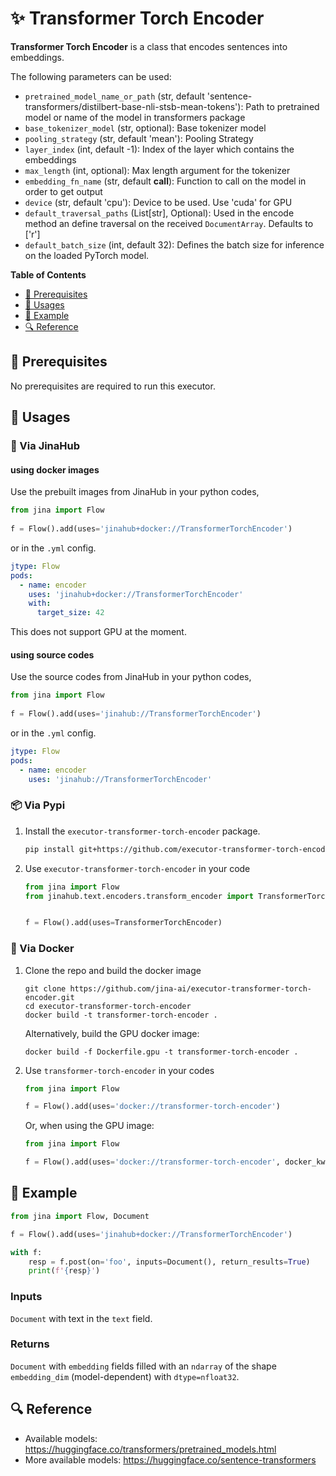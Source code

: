 # ✨ Transformer Torch Encoder

**Transformer Torch Encoder** is a class that encodes sentences into embeddings.

The following parameters can be used:

- `pretrained_model_name_or_path` (str, default 'sentence-transformers/distilbert-base-nli-stsb-mean-tokens'): Path to pretrained model or name of the model in transformers package
- `base_tokenizer_model` (str, optional): Base tokenizer model
- `pooling_strategy` (str, default 'mean'): Pooling Strategy
- `layer_index` (int, default -1): Index of the layer which contains the embeddings
- `max_length` (int, optional): Max length argument for the tokenizer
- `embedding_fn_name` (str, default __call__): Function to call on the model in order to get output
- `device` (str, default 'cpu'): Device to be used. Use 'cuda' for GPU
- `default_traversal_paths` (List[str], Optional): Used in the encode method an define traversal on the received `DocumentArray`. Defaults to ['r']
- `default_batch_size` (int, default 32): Defines the batch size for inference on the loaded PyTorch model.


<!-- START doctoc generated TOC please keep comment here to allow auto update -->
<!-- DON'T EDIT THIS SECTION, INSTEAD RE-RUN doctoc TO UPDATE -->
**Table of Contents**

- [🌱 Prerequisites](#-prerequisites)
- [🚀 Usages](#-usages)
- [🎉️ Example](#%EF%B8%8F-example)
- [🔍️ Reference](#%EF%B8%8F-reference)

<!-- END doctoc generated TOC please keep comment here to allow auto update -->

## 🌱 Prerequisites

No prerequisites are required to run this executor. 

## 🚀 Usages

### 🚚 Via JinaHub

#### using docker images
Use the prebuilt images from JinaHub in your python codes, 

```python
from jina import Flow
	
f = Flow().add(uses='jinahub+docker://TransformerTorchEncoder')
```

or in the `.yml` config.
	
```yaml
jtype: Flow
pods:
  - name: encoder
    uses: 'jinahub+docker://TransformerTorchEncoder'
    with: 
      target_size: 42
``` 
This does not support GPU at the moment.

#### using source codes
Use the source codes from JinaHub in your python codes,

```python
from jina import Flow
	
f = Flow().add(uses='jinahub://TransformerTorchEncoder')
```

or in the `.yml` config.

```yaml
jtype: Flow
pods:
  - name: encoder
    uses: 'jinahub://TransformerTorchEncoder'
```


### 📦️ Via Pypi

1. Install the `executor-transformer-torch-encoder` package.

	```bash
	pip install git+https://github.com/executor-transformer-torch-encoder.git
	```

1. Use `executor-transformer-torch-encoder` in your code

	```python
	from jina import Flow
	from jinahub.text.encoders.transform_encoder import TransformerTorchEncoder

	
	f = Flow().add(uses=TransformerTorchEncoder)
	```


### 🐳 Via Docker

1. Clone the repo and build the docker image

	```shell
	git clone https://github.com/jina-ai/executor-transformer-torch-encoder.git
	cd executor-transformer-torch-encoder
	docker build -t transformer-torch-encoder .
	```
    Alternatively, build the GPU docker image:
    ```shell
    docker build -f Dockerfile.gpu -t transformer-torch-encoder .
	```

1. Use `transformer-torch-encoder` in your codes

	```python
	from jina import Flow
	
	f = Flow().add(uses='docker://transformer-torch-encoder')
	```
    Or, when using the GPU image:
	```python
	from jina import Flow
	
	f = Flow().add(uses='docker://transformer-torch-encoder', docker_kwargs={'runtime': 'nvidia'})
	```
	

## 🎉️ Example 


```python
from jina import Flow, Document

f = Flow().add(uses='jinahub+docker://TransformerTorchEncoder')

with f:
    resp = f.post(on='foo', inputs=Document(), return_results=True)
	print(f'{resp}')
```

### Inputs 

`Document` with text in the `text` field.

### Returns

`Document` with `embedding` fields filled with an `ndarray` of the shape `embedding_dim` (model-dependent) with `dtype=nfloat32`.


## 🔍️ Reference
- Available models: https://huggingface.co/transformers/pretrained_models.html
- More available models: https://huggingface.co/sentence-transformers
